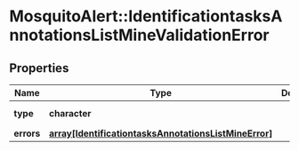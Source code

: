 # MosquitoAlert::IdentificationtasksAnnotationsListMineValidationError


## Properties
Name | Type | Description | Notes
------------ | ------------- | ------------- | -------------
**type** | **character** |  | [Enum: [validation_error]] 
**errors** | [**array[IdentificationtasksAnnotationsListMineError]**](IdentificationtasksAnnotationsListMineError.md) |  | 


